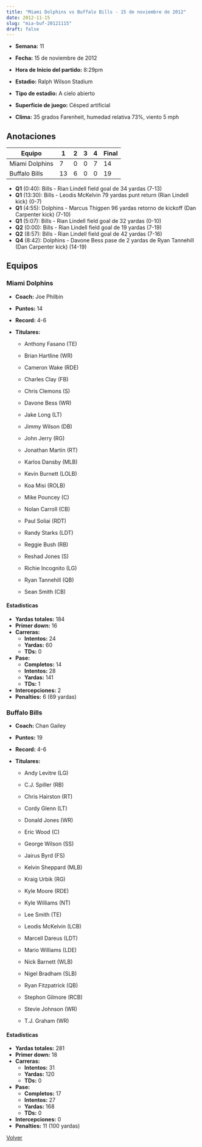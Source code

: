 ```yaml
---
title: "Miami Dolphins vs Buffalo Bills - 15 de noviembre de 2012"
date: 2012-11-15
slug: "mia-buf-20121115"
draft: false
---
```


* **Semana:** 11
* **Fecha:** 15 de noviembre de 2012

* **Hora de Inicio del partido:** 8:29pm
* **Estadio:** Ralph Wilson Stadium
* **Tipo de estadio:** A cielo abierto
* **Superficie de juego:** Césped artificial
* **Clima:** 35 grados Farenheit, humedad relativa 73%, viento 5 mph





## Anotaciones
| Equipo | 1 | 2 | 3 | 4 | Final |
|--------|---|---|---|---|-------|
| Miami Dolphins  | 7 | 0 | 0 | 7  | 14 |
| Buffalo Bills  | 13 | 6 | 0 | 0  | 19 |
* **Q1** (0:40): Bills - Rian Lindell field goal de 34 yardas (7-13)
* **Q1** (13:30): Bills - Leodis McKelvin 79 yardas punt return (Rian Lindell kick) (0-7)
* **Q1** (4:55): Dolphins - Marcus Thigpen 96 yardas retorno de kickoff (Dan Carpenter kick) (7-10)
* **Q1** (5:07): Bills - Rian Lindell field goal de 32 yardas (0-10)
* **Q2** (0:00): Bills - Rian Lindell field goal de 19 yardas (7-19)
* **Q2** (8:57): Bills - Rian Lindell field goal de 42 yardas (7-16)
* **Q4** (8:42): Dolphins - Davone Bess pase de 2 yardas de Ryan Tannehill (Dan Carpenter kick) (14-19)


## Equipos


### Miami Dolphins
* **Coach:** Joe Philbin
* **Puntos:** 14
* **Record:** 4-6
* **Titulares:** 

  * Anthony Fasano (TE) 

  * Brian Hartline (WR) 

  * Cameron Wake (RDE) 

  * Charles Clay (FB) 

  * Chris Clemons (S) 

  * Davone Bess (WR) 

  * Jake Long (LT) 

  * Jimmy Wilson (DB) 

  * John Jerry (RG) 

  * Jonathan Martin (RT) 

  * Karlos Dansby (MLB) 

  * Kevin Burnett (LOLB) 

  * Koa Misi (ROLB) 

  * Mike Pouncey (C) 

  * Nolan Carroll (CB) 

  * Paul Soliai (RDT) 

  * Randy Starks (LDT) 

  * Reggie Bush (RB) 

  * Reshad Jones (S) 

  * Richie Incognito (LG) 

  * Ryan Tannehill (QB) 

  * Sean Smith (CB) 

#### Estadísticas
* **Yardas totales:** 184
* **Primer down:** 16
* **Carreras:**
  * **Intentos:** 24
  * **Yardas:** 60
  * **TDs:** 0
* **Pase:**
  * **Completos:** 14
  * **Intentos:** 28
  * **Yardas:** 141
  * **TDs:** 1
* **Intercepciones:** 2
* **Penalties:** 6 (69 yardas)

### Buffalo Bills
* **Coach:** Chan Gailey
* **Puntos:** 19
* **Record:** 4-6
* **Titulares:** 

  * Andy Levitre (LG) 

  * C.J. Spiller (RB) 

  * Chris Hairston (RT) 

  * Cordy Glenn (LT) 

  * Donald Jones (WR) 

  * Eric Wood (C) 

  * George Wilson (SS) 

  * Jairus Byrd (FS) 

  * Kelvin Sheppard (MLB) 

  * Kraig Urbik (RG) 

  * Kyle Moore (RDE) 

  * Kyle Williams (NT) 

  * Lee Smith (TE) 

  * Leodis McKelvin (LCB) 

  * Marcell Dareus (LDT) 

  * Mario Williams (LDE) 

  * Nick Barnett (WLB) 

  * Nigel Bradham (SLB) 

  * Ryan Fitzpatrick (QB) 

  * Stephon Gilmore (RCB) 

  * Stevie Johnson (WR) 

  * T.J. Graham (WR) 

#### Estadísticas
* **Yardas totales:** 281
* **Primer down:** 18
* **Carreras:**
  * **Intentos:** 31
  * **Yardas:** 120
  * **TDs:** 0
* **Pase:**
  * **Completos:** 17
  * **Intentos:** 27
  * **Yardas:** 168
  * **TDs:** 0
* **Intercepciones:** 0
* **Penalties:** 11 (100 yardas)


[Volver](/historia/2012)
